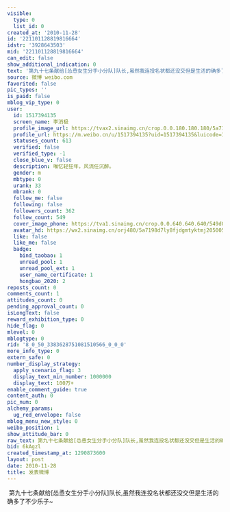 ```yaml
---
visible:
  type: 0
  list_id: 0
created_at: '2010-11-28'
id: '221101128819816664'
idstr: '3928643503'
mid: '221101128819816664'
can_edit: false
show_additional_indication: 0
text: '第九十七条献给[怂恿女生分手小分队]队长,虽然我连投名状都还没交但是生活的确多了不少乐子~ '
source: 微博 weibo.com
favorited: false
pic_types: ''
is_paid: false
mblog_vip_type: 0
user:
  id: 1517394135
  screen_name: 李消极
  profile_image_url: https://tvax2.sinaimg.cn/crop.0.0.180.180.180/5a7198d7ly8fjdgmtyktmj20500500so.jpg?KID=imgbed,tva&Expires=1606400358&ssig=O6DFEDXEy0
  profile_url: https://m.weibo.cn/u/1517394135?uid=1517394135&luicode=10000011&lfid=2304131517394135_-_WEIBO_SECOND_PROFILE_WEIBO
  statuses_count: 613
  verified: false
  verified_type: -1
  close_blue_v: false
  description: 唯忆轻狂年，风流任沉醉。
  gender: m
  mbtype: 0
  urank: 33
  mbrank: 0
  follow_me: false
  following: false
  followers_count: 362
  follow_count: 549
  cover_image_phone: https://tva1.sinaimg.cn/crop.0.0.640.640.640/549d0121tw1egm1kjly3jj20hs0hsq4f.jpg
  avatar_hd: https://wx2.sinaimg.cn/orj480/5a7198d7ly8fjdgmtyktmj20500500so.jpg
  like: false
  like_me: false
  badge:
    bind_taobao: 1
    unread_pool: 1
    unread_pool_ext: 1
    user_name_certificate: 1
    hongbao_2020: 2
reposts_count: 0
comments_count: 1
attitudes_count: 0
pending_approval_count: 0
isLongText: false
reward_exhibition_type: 0
hide_flag: 0
mlevel: 0
mblogtype: 0
rid: '8_0_50_3383628751081510566_0_0_0'
more_info_type: 0
extern_safe: 0
number_display_strategy:
  apply_scenario_flag: 3
  display_text_min_number: 1000000
  display_text: 100万+
enable_comment_guide: true
content_auth: 0
pic_num: 0
alchemy_params:
  ug_red_envelope: false
mblog_menu_new_style: 0
weibo_position: 1
show_attitude_bar: 0
raw_text: 第九十七条献给[怂恿女生分手小分队]队长,虽然我连投名状都还没交但是生活的确多了不少乐子~ ​​​
bid: 6kAgzl
created_timestamp_at: 1290873600
layout: post
date: 2010-11-28
title: 发表微博
---
```


![]()
第九十七条献给[怂恿女生分手小分队]队长,虽然我连投名状都还没交但是生活的确多了不少乐子~ 
